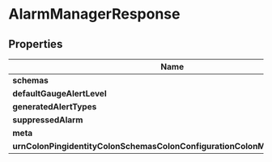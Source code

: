 

# AlarmManagerResponse


## Properties

| Name | Type | Description | Notes |
|------------ | ------------- | ------------- | -------------|
|**schemas** | **List&lt;EnumalarmManagerSchemaUrn&gt;** |  |  [optional] |
|**defaultGaugeAlertLevel** | **EnumalarmManagerDefaultGaugeAlertLevelProp** |  |  |
|**generatedAlertTypes** | **List&lt;EnumalarmManagerGeneratedAlertTypesProp&gt;** |  |  |
|**suppressedAlarm** | **List&lt;EnumalarmManagerSuppressedAlarmProp&gt;** |  |  [optional] |
|**meta** | [**MetaMeta**](MetaMeta.md) |  |  [optional] |
|**urnColonPingidentityColonSchemasColonConfigurationColonMessagesColon20** | [**MetaUrnPingidentitySchemasConfigurationMessages20**](MetaUrnPingidentitySchemasConfigurationMessages20.md) |  |  [optional] |



